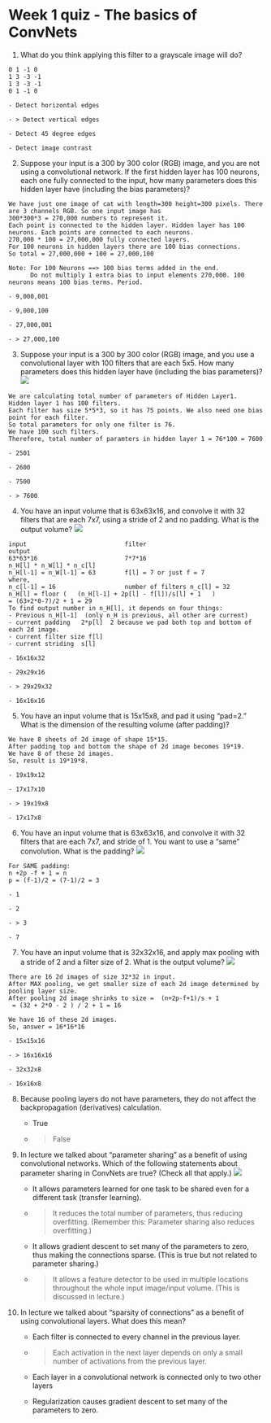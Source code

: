 
# Week 1 quiz - The basics of ConvNets


1. What do you think applying this filter to a grayscale image will do?
```
0 1 -1 0
1 3 -3 -1
1 3 -3 -1
0 1 -1 0
```

	- Detect horizontal edges

	- > Detect vertical edges

	- Detect 45 degree edges

	- Detect image contrast

2. Suppose your input is a 300 by 300 color (RGB) image, and you are not using a convolutional network. If the first hidden layer has 100 neurons, each one fully connected to the input, how many parameters does this hidden layer have (including the bias parameters)?

```
We have just one image of cat with length=300 height=300 pixels. There are 3 channels RGB. So one input image has 
300*300*3 = 270,000 numbers to represent it.
Each point is connected to the hidden layer. Hidden layer has 100 neurons. Each points are connected to each neurons.
270,000 * 100 = 27,000,000 fully connected layers.
For 100 neurons in hidden layers there are 100 bias connections.
So total = 27,000,000 + 100 = 27,000,100

Note: For 100 Neurons ==> 100 bias terms added in the end.
      Do not multiply 1 extra bias to input elements 270,000. 100 neurons means 100 bias terms. Period.
```

	- 9,000,001

	- 9,000,100

	- 27,000,001

	- > 27,000,100

3. Suppose your input is a 300 by 300 color (RGB) image, and you use a convolutional layer with 100 filters that are each 5x5. How many parameters does this hidden layer have (including the bias parameters)?
![](../images/one_layer_parameters.png)
```
We are calculating total number of parameters of Hidden Layer1.
Hidden layer 1 has 100 filters.
Each filter has size 5*5*3, so it has 75 points. We also need one bias point for each filter. 
So total parameters for only one filter is 76.
We have 100 such filters.
Therefore, total number of paramters in hidden layer 1 = 76*100 = 7600
```

	- 2501

	- 2600

	- 7500

	- > 7600

4. You have an input volume that is 63x63x16, and convolve it with 32 filters that are each 7x7, using a stride of 2 and no padding. What is the output volume?
![](../images/cnn_notations1.png)
```
input                           filter                             output
63*63*16                        7*7*16                             n_H[l] * n_W[l] * n_c[l]
n_H[l-1] = n_W[l-1] = 63        f[l] = 7 or just f = 7             where,
n_c[l-1] = 16                   number of filters n_c[l] = 32      n_H[l] = floor (   (n_H[l-1] + 2p[l] - f[l])/s[l] + 1   )                                                                           = (63+2*0-7)/2 + 1 = 29
To find output number in n_H[l], it depends on four things:
- Previous n_H[l-1]  (only n_H is previous, all other are current)
- current padding   2*p[l]  2 because we pad both top and bottom of each 2d image.
- current filter size f[l]
- current striding  s[l]
```
	- 16x16x32

	- 29x29x16

	- > 29x29x32

	- 16x16x16

5. You have an input volume that is 15x15x8, and pad it using “pad=2.” What is the dimension of the resulting volume (after padding)?
```
We have 8 sheets of 2d image of shape 15*15.
After padding top and bottom the shape of 2d image becomes 19*19.
We have 8 of these 2d images.
So, result is 19*19*8.
```

	- 19x19x12

	- 17x17x10

	- > 19x19x8

	- 17x17x8

6. You have an input volume that is 63x63x16, and convolve it with 32 filters that are each 7x7, and stride of 1. You want to use a “same” convolution. What is the padding?
![](../images/valid_same_padding.png)
```
For SAME padding:
n +2p -f + 1 = n
p = (f-1)/2 = (7-1)/2 = 3
```

	- 1

	- 2

	- > 3

	- 7

7. You have an input volume that is 32x32x16, and apply max pooling with a stride of 2 and a filter size of 2. What is the output volume?
![](../images/cnn_max_pooling.png)
```
There are 16 2d images of size 32*32 in input.
After MAX pooling, we get smaller size of each 2d image determined by pooling layer size.
After pooling 2d image shrinks to size =  (n+2p-f+1)/s + 1
 = (32 + 2*0 - 2 ) / 2 + 1 = 16
 
We have 16 of these 2d images.
So, answer = 16*16*16
```

	- 15x15x16

	- > 16x16x16

	- 32x32x8

	- 16x16x8

8. Because pooling layers do not have parameters, they do not affect the backpropagation (derivatives) calculation.

	- True

	- > False

9. In lecture we talked about “parameter sharing” as a benefit of using convolutional networks. Which of the following statements about parameter sharing in ConvNets are true? (Check all that apply.)
![](../images/parameter_sharing.png)

	- It allows parameters learned for one task to be shared even for a different task (transfer learning).

	- > It reduces the total number of parameters, thus reducing overfitting.
	    (Remember this: Parameter sharing also reduces overfitting.)

	- It allows gradient descent to set many of the parameters to zero, thus making the connections sparse.
	  (This is true but not related to parameter sharing.)

	- > It allows a feature detector to be used in multiple locations throughout the whole input image/input volume.
	    (This is discussed in lecture.)

10. In lecture we talked about “sparsity of connections” as a benefit of using convolutional layers. What does this mean?

	- Each filter is connected to every channel in the previous layer.

	- > Each activation in the next layer depends on only a small number of activations from the previous layer.

	- Each layer in a convolutional network is connected only to two other layers

	- Regularization causes gradient descent to set many of the parameters to zero.
